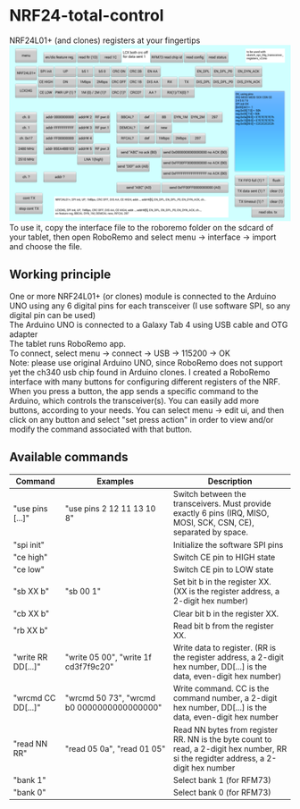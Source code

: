 # NRF24-total-control
NRF24L01+ (and clones) registers at your fingertips  
![roboremo_interface_screenshot](https://raw.githubusercontent.com/roboremo/NRF24-total-control/master/RoboRemo-interface-screenshot.png "RoboRemo interface screenshot")  
To use it, copy the interface file to the roboremo folder on the sdcard of your tablet, then open RoboRemo and select menu -> interface -> import and choose the file.  
## Working principle
One or more NRF24L01+ (or clones) module is connected to the Arduino UNO using any 6 digital pins for each transceiver (I use software SPI, so any digital pin can be used)  
The Arduino UNO is connected to a Galaxy Tab 4 using USB cable and OTG adapter  
The tablet runs RoboRemo app.  
To connect, select menu -> connect -> USB -> 115200 -> OK  
Note: please use original Arduino UNO, since RoboRemo does not support yet the ch340 usb chip found in Arduino clones.
I created a RoboRemo interface with many buttons for configuring different registers of the NRF. When you press a button, the app sends a specific command to the Arduino, which controls the transceiver(s).
You can easily add more buttons, according to your needs.
You can select menu -> edit ui, and then click on any button and select "set press action" in order to view and/or modify the command associated with that button.  
## Available commands
| Command           | Examples                   | Description  |
| ----------------- | -------------------------- | ------------ |
| "use pins [...]"  | "use pins 2 12 11 13 10 8" | Switch between the transceivers. Must provide exactly 6 pins (IRQ, MISO, MOSI, SCK, CSN, CE), separated by space. |
| "spi init"        |                            | Initialize the software SPI pins |
| "ce high"         |                            | Switch CE pin to HIGH state |
| "ce low"          |                            | Switch CE pin to LOW state |
| "sb XX b"         | "sb 00 1"                  | Set bit b in the register XX. (XX is the register address, a 2-digit hex number) |
| "cb XX b"         |                            | Clear bit b in the register XX. |
| "rb XX b"         |                            |  Read bit b from the register XX. |
|"write RR DD[...]" | "write 05 00", "write 1f cd3f7f9c20" | Write data to register. (RR is the register address, a 2-digit hex number, DD[...] is the data, even-digit hex number) |
| "wrcmd CC DD[...]" | "wrcmd 50 73", "wrcmd b0 0000000000000000" | Write command. CC is the command number, a 2-digit hex number, DD[...] is the data, even-digit hex number |
| "read NN RR" | "read 05 0a", "read 01 05" | Read NN bytes from register RR. NN is the byte count to read, a 2-digit hex number, RR si the regidter address, a 2-digit hex number |
| "bank 1"          |                            | Select bank 1 (for RFM73) |
| "bank 0"          |                            | Select bank 0 (for RFM73) |
